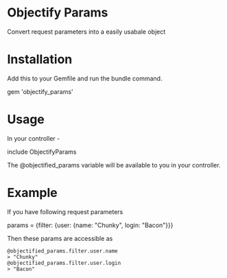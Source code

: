 Objectify Params
============

Convert request parameters into a easily usabale object

Installation
==

Add this to your Gemfile and run the bundle command.

  gem 'objectify_params'

Usage
==
  In your controller -

  include ObjectifyParams

  The @objectified_params variable will be available to you in your controller.

Example
==
  If you have following request parameters

  params = {filter: {user: {name: "Chunky", login: "Bacon"}}}

  Then these params are accessible as

    @objectified_params.filter.user.name
    > "Chunky"
    @objectified_params.filter.user.login
    > "Bacon"

